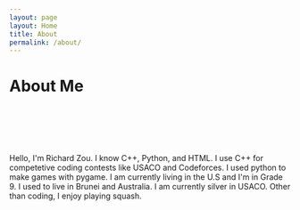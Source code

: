 ```yaml
---
layout: page
layout: Home
title: About
permalink: /about/
---
```

# About Me
<br><br><br><br><br>
Hello, I'm Richard Zou. I know C++, Python, and HTML. I use C++ for competetive coding contests like USACO and Codeforces. I used python to make games with pygame. I am currently living in the U.S and I'm in Grade 9. I used to live in Brunei and Australia. I am currently silver in USACO. Other than coding, I enjoy playing squash.

